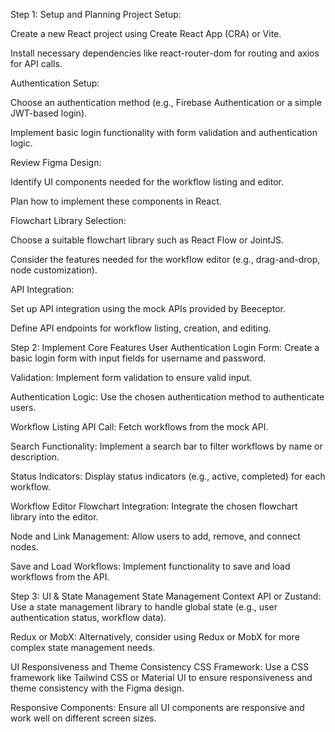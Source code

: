 Step 1: Setup and Planning
Project Setup:

Create a new React project using Create React App (CRA) or Vite.

Install necessary dependencies like react-router-dom for routing and axios for API calls.

Authentication Setup:

Choose an authentication method (e.g., Firebase Authentication or a simple JWT-based login).

Implement basic login functionality with form validation and authentication logic.

Review Figma Design:

Identify UI components needed for the workflow listing and editor.

Plan how to implement these components in React.

Flowchart Library Selection:

Choose a suitable flowchart library such as React Flow or JointJS.

Consider the features needed for the workflow editor (e.g., drag-and-drop, node customization).

API Integration:

Set up API integration using the mock APIs provided by Beeceptor.

Define API endpoints for workflow listing, creation, and editing.

Step 2: Implement Core Features
User Authentication
Login Form: Create a basic login form with input fields for username and password.

Validation: Implement form validation to ensure valid input.

Authentication Logic: Use the chosen authentication method to authenticate users.

Workflow Listing
API Call: Fetch workflows from the mock API.

Search Functionality: Implement a search bar to filter workflows by name or description.

Status Indicators: Display status indicators (e.g., active, completed) for each workflow.

Workflow Editor
Flowchart Integration: Integrate the chosen flowchart library into the editor.

Node and Link Management: Allow users to add, remove, and connect nodes.

Save and Load Workflows: Implement functionality to save and load workflows from the API.

Step 3: UI & State Management
State Management
Context API or Zustand: Use a state management library to handle global state (e.g., user authentication status, workflow data).

Redux or MobX: Alternatively, consider using Redux or MobX for more complex state management needs.

UI Responsiveness and Theme Consistency
CSS Framework: Use a CSS framework like Tailwind CSS or Material UI to ensure responsiveness and theme consistency with the Figma design.

Responsive Components: Ensure all UI components are responsive and work well on different screen sizes.